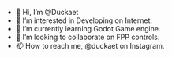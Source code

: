 - 👋 Hi, I’m @Duckaet
- 👀 I’m interested in Developing on Internet.
- 🌱 I’m currently learning Godot Game engine.
- 💞️ I’m looking to collaborate on FPP controls.
- 📫 How to reach me, @duckaet on Instagram.

<!---
Duckaet/Duckaet is a ✨ special ✨ repository because its `README.md` (this file) appears on your GitHub profile.
You can click the Preview link to take a look at your changes.
--->
